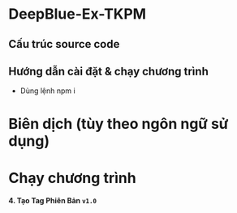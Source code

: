 # DeepBlue-Ex-TKPM

## Cấu trúc source code

## Hướng dẫn cài đặt & chạy chương trình
- Dùng lệnh npm i
# Biên dịch (tùy theo ngôn ngữ sử dụng)
# Chạy chương trình

#### 4. Tạo Tag Phiên Bản `v1.0`  

